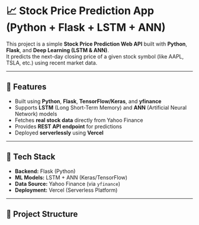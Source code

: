 # 📈 Stock Price Prediction App (Python + Flask + LSTM + ANN)

This project is a simple **Stock Price Prediction Web API** built with **Python**, **Flask**, and **Deep Learning (LSTM & ANN)**.  
It predicts the next-day closing price of a given stock symbol (like AAPL, TSLA, etc.) using recent market data.

---

## 🚀 Features
- Built using **Python**, **Flask**, **TensorFlow/Keras**, and **yfinance**
- Supports **LSTM** (Long Short-Term Memory) and **ANN** (Artificial Neural Network) models
- Fetches **real stock data** directly from Yahoo Finance
- Provides **REST API endpoint** for predictions
- Deployed **serverlessly** using **Vercel**

---

## 🧠 Tech Stack
- **Backend:** Flask (Python)
- **ML Models:** LSTM + ANN (Keras/TensorFlow)
- **Data Source:** Yahoo Finance (via `yfinance`)
- **Deployment:** Vercel (Serverless Platform)

---

## 📁 Project Structure

